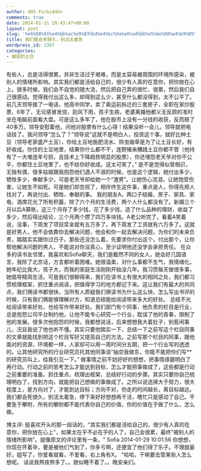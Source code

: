 ```yaml
---
author: 403 Forbidden
comments: true
date: 2014-01-31 19:43:47+00:00
layout: post
slug: '%e6%88%91%e4%bb%ac%e9%83%bd%e4%bc%9a%e6%ad%bb%e5%be%88%e4%b9%85%ef%bc%8c%e5%88%ab%e6%b4%bb%e5%a4%aa%e7%9d%80%e6%80%a5'
title: 我们都会死很久，别活太着急
wordpress_id: 1307
categories:
- 鼹鼠的土豆
---
```

有些人，总是活得很累，并非生活过于艰难，而是太容易被周围的环境所感染，被别人的情绪所影响。其实我们都是活给自己的，很少有人真的在意你，把你放在心上。很多时候，我们会不自觉的随大流，然后把自己弄的很忙、很累，然后我们自己很感动。觉得我付出这么多，却得到这么少，甚至什么都没得到，太不公平了。
前几天领导接了一电话，他高中同学，卖了奥运前拆迁的三套房子，全职在家炒股票，6年了，无论感冒发烧，刮风下雨，孩子生病，老婆离婚他都义无反顾的准时坐在电脑前面看大盘。可是这么多年了，他在股市上没有一分钱的收获，反而赔了40多万。领导安慰着他，问他对股票有什么心得！结果没听一会儿，领导就把电话挂了。我问领导“怎么了？”领导说“这就不是明白人，投资这个事，就好比种土豆（领导老家盛产土豆），你给土豆地施肥浇水、除虫锄草是为了让土豆长好，有好收成。你住的土豆地里，结果你什么都不干，连野猪来糟践土豆你都不管（他持有了一大堆连年亏损，且技术上下降趋势明显的股票），你还埋怨老天爷对你不公平，你都住土豆地里了，也不给你好收成。这太可笑了。”
是不是觉得似曾相识，无独有偶，很多姑娘跟我抱怨他们遇人不淑的时候，也是这个逻辑，她付出多少，牺牲多少，奉献多少，可是老天爷却给她一个“渣男”。让她伤心流泪，让她饱受伤害，让她生不如死。可是她们却忽视了，相伴终生这件事，重点是人，你得先把人找对了，再说付出、牺牲、奉献的事。
我的朋友A，两口子结婚，房子、家具、家电、酒席花光了所有积蓄，除了六个月的生活费，两个人什么都没有了。新婚三个月以后A算账，这三个月存了多少钱，花了多少钱，选了什么品种的理财，收益了多少，然后得出结论，三个月两个攒了四万多块钱。A老公听完了，看着A笑着说，没事，下周发了项目奖金就有五万多了，再下周发了工资就有六万多了。这就是好男人，他不会依靠你去解决问题，他会和你一起去解决问题，为你们的未来负责，踏踏实实跟你过日子。那些还没怎么着，先要求你付出这个，付出那个，让你帮他解决问题的男人，不能说对你没真心，至少证明他还没学会承担责任。
在众多的读书友邻里，我喜欢和Sofia聊天，我们是截然不同的女人，她会好几国语言，我除了北京话，方言都听着困难。她很温柔，对什么事都不生气，我情绪化。她年纪比我大，孩子大，而我的家庭生活刚刚开始没几年。我习惯每天做很多事，她倡导精简生活。可是我们很聊得来，我们在读书上有很大的相同之处，我们都习惯梳理框架，抓住重点阅读，把值得学习的地方都记下来。这让我们有最大的共同点，我们俩读书都很快，当所有人质疑我们俩读书为什么这么快，怎么写出书评的时候，只有我们俩能够理解对方，知道总结能给阅读带来多大的好处。
总结不光给阅读带来好处，也给写作带来好处。我们部门有个同事，他负责的栏目是行业，总是抱怨公司平台制约他，让他不能专心研究一个行业，耽误了他的青春，限制了他的发展。很多次他抱怨的时候，我都想说话，后来想想我大着肚子，别惹闲事儿，况且我说了他也听不懂。其实只要他踏实一下，总结一下之前写这个栏目同事的文章就能找到把这个栏目写好又提高自己的方法。之前写那个栏目的同事，跟他面对的资源，环境都一样，人家却可以用一周时间分五期，把一个行业写的透透的。让其他研究所的行业研究员托其他同事说“抽空我做东，你能不能把你们写**的研究员叫上，给我引见一下。”
做事情之前不妨好好的想想，把事情琢磨明白了再行动。行动之前的思考怎么才能达到目标，怎么才能把事做成了，这些都是行动之前重要的准备。抓住重点、梳理出框架、总结好行动的步骤。其实只要你自己梳理明白了，找到方向，就能把自己想做的事做成了。之所以说选择大于努力，很大程度上，是方向对了，才能到达目标；方向不对，你走的时间越长，离目标越远。我们都会死很久，别活太着急，停下来好好想想再干活，瞎忙只是感动了自己。不要急于攀附，所有的攀附都不能代表你自己的价值，你的价值在于做了什么，怎么做。 

博主评:
挺喜欢开头的那一段话的，"其实我们都是活给自己的，很少有人真的在意你，把你放在心上"，如果太在乎不必在乎的人了，自己会很累，最终"被别人的情绪所影响"。就像原文的评论里有一条，"
Sofia 2014-01-29 10:01:56
你想想，你现在怀着孕，要是被他们气到了，你多亏啊，还便宜了他们得了乐子。不理就最好。姐写了，你爱看就看，不爱看，右上角有X。
"哈哈，干嘛要去管某些人怎么想呢。
话说我熬夜熬多了。。貌似睡不着了。。晚安亲们。
